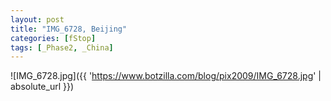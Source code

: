 ```yaml
---
layout: post
title: "IMG_6728, Beijing"
categories: [fStop]
tags: [_Phase2, _China]
---
```



![IMG_6728.jpg]({{ 'https://www.botzilla.com/blog/pix2009/IMG_6728.jpg' | absolute_url }})


